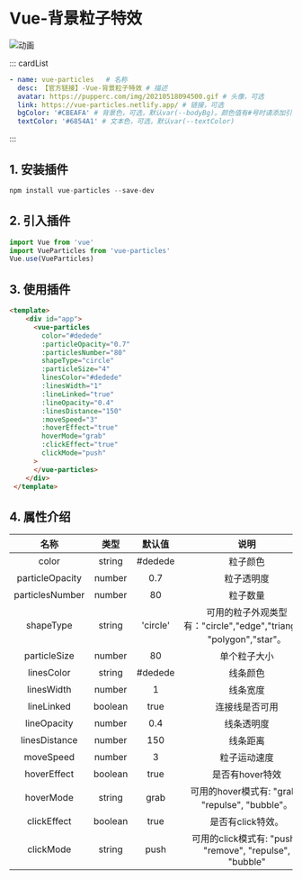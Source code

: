 # Vue-背景粒子特效

![动画](https://pupperc.com/img/20210518094500.gif)

::: cardList
``` yaml
- name: vue-particles	# 名称
  desc: 【官方链接】-Vue-背景粒子特效 # 描述
  avatar: https://pupperc.com/img/20210518094500.gif # 头像，可选
  link: https://vue-particles.netlify.app/ # 链接，可选
  bgColor: '#CBEAFA' # 背景色，可选，默认var(--bodyBg)。颜色值有#号时请添加引号
  textColor: '#6854A1' # 文本色，可选，默认var(--textColor)
```
:::

## 1. 安装插件

```js
npm install vue-particles --save-dev
```

## 2. 引入插件

```js
import Vue from 'vue'
import VueParticles from 'vue-particles'
Vue.use(VueParticles)
```

## 3. 使用插件

```html
<template>
    <div id="app">
      <vue-particles
        color="#dedede"
        :particleOpacity="0.7"
        :particlesNumber="80"
        shapeType="circle"
        :particleSize="4"
        linesColor="#dedede"
        :linesWidth="1"
        :lineLinked="true"
        :lineOpacity="0.4"
        :linesDistance="150"
        :moveSpeed="3"
        :hoverEffect="true"
        hoverMode="grab"
        :clickEffect="true"
        clickMode="push"
      >
      </vue-particles>
    </div>
 </template>
```

## 4. 属性介绍

|      名称       |  类型   |  默认值  |                             说明                             |
| :-------------: | :-----: | :------: | :----------------------------------------------------------: |
|      color      | string  | #dedede  |                           粒子颜色                           |
| particleOpacity | number  |   0.7    |                          粒子透明度                          |
| particlesNumber | number  |    80    |                           粒子数量                           |
|    shapeType    | string  | 'circle' | 可用的粒子外观类型有："circle","edge","triangle", "polygon","star"。 |
|  particleSize   | number  |    80    |                         单个粒子大小                         |
|   linesColor    | string  | #dedede  |                           线条颜色                           |
|   linesWidth    | number  |    1     |                           线条宽度                           |
|   lineLinked    | boolean |   true   |                        连接线是否可用                        |
|   lineOpacity   | number  |   0.4    |                          线条透明度                          |
|  linesDistance  | number  |   150    |                           线条距离                           |
|    moveSpeed    | number  |    3     |                         粒子运动速度                         |
|   hoverEffect   | boolean |   true   |                       是否有hover特效                        |
|    hoverMode    | string  |   grab   |       可用的hover模式有: "grab", "repulse", "bubble"。       |
|   clickEffect   | boolean |   true   |                      是否有click特效。                       |
|    clickMode    | string  |   push   |   可用的click模式有: "push", "remove", "repulse", "bubble"   |

